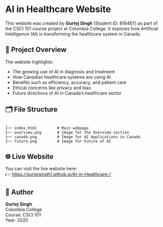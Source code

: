 # AI in Healthcare Website

This website was created by **Gurtej Singh** (Student ID: 816467) as part of the CSCI 101 course project at Columbia College. It explores how Artificial Intelligence (AI) is transforming the healthcare system in Canada.

## 📌 Project Overview

The website highlights:
- The growing use of AI in diagnosis and treatment
- How Canadian healthcare systems are using AI
- Benefits such as efficiency, accuracy, and patient care
- Ethical concerns like privacy and bias
- Future directions of AI in Canada’s healthcare sector

## 🗂 File Structure

```
.
├── index.html         # Main webpage
├── overview.png       # Image for the Overview section
├── canada.png         # Image for AI Applications in Canada
├── future.png         # Image for Future of AI
```

## 🌐 Live Website

You can visit the live website here:  
👉 https://gurtejsingh1.github.io/AI-in-Healthcare-/

## 👤 Author

**Gurtej Singh**  
Columbia College  
Course: CSCI 101  
Year: 2025
